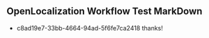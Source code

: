 ## OpenLocalization Workflow Test MarkDown
* c8ad19e7-33bb-4664-94ad-5f6fe7ca2418 
thanks!<!--HONumber=Mar16_HO3-->

